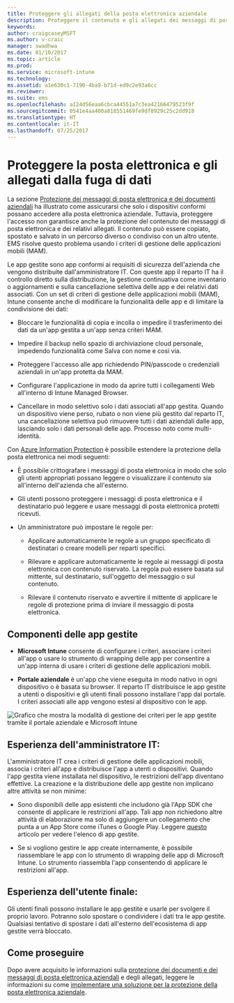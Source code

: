 ```yaml
---
title: Proteggere gli allegati della posta elettronica aziendale
description: Proteggere il contenuto e gli allegati dei messaggi di posta elettronica usando i criteri di gestione di applicazioni mobili (MAM).
keywords: 
author: craigcaseyMSFT
ms.author: v-craic
manager: swadhwa
ms.date: 01/10/2017
ms.topic: article
ms.prod: 
ms.service: microsoft-intune
ms.technology: 
ms.assetid: a1e630c1-7190-4ba9-b71d-ed9c2e93a6cc
ms.reviewer: 
ms.suite: ems
ms.openlocfilehash: a124d56eaa6cbca44551a7c3ea42166479523f9f
ms.sourcegitcommit: 0541e4aa400a818551469fe9df8929c25c2dd918
ms.translationtype: HT
ms.contentlocale: it-IT
ms.lasthandoff: 07/25/2017
---
```

# <a name="protect-email-and-attachments-from-data-leakage"></a>Proteggere la posta elettronica e gli allegati dalla fuga di dati
La sezione [Protezione dei messaggi di posta elettronica e dei documenti aziendali](protect-corporate-email-documents.md) ha illustrato come assicurarsi che solo i dispositivi conformi possano accedere alla posta elettronica aziendale. Tuttavia, proteggere l'accesso non garantisce anche la protezione del contenuto dei messaggi di posta elettronica e dei relativi allegati. Il contenuto può essere copiato, spostato e salvato in un percorso diverso o condiviso con un altro utente. EMS risolve questo problema usando i criteri di gestione delle applicazioni mobili (MAM).

Le app gestite sono app conformi ai requisiti di sicurezza dell'azienda che vengono distribuite dall'amministratore IT. Con queste app il reparto IT ha il controllo diretto sulla distribuzione, la gestione continuativa come inventario o aggiornamenti e sulla cancellazione selettiva delle app e dei relativi dati associati. Con un set di criteri di gestione delle applicazioni mobili (MAM), Intune consente anche di modificare la funzionalità delle app e di limitare la condivisione dei dati:

-   Bloccare le funzionalità di copia e incolla o impedire il trasferimento dei dati da un'app gestita a un'app senza criteri MAM.

-   Impedire il backup nello spazio di archiviazione cloud personale, impedendo funzionalità come Salva con nome e così via.

-   Proteggere l'accesso alle app richiedendo PIN/passcode o credenziali aziendali in un'app protetta da MAM.

-   Configurare l'applicazione in modo da aprire tutti i collegamenti Web all'interno di Intune Managed Browser.

-   Cancellare in modo selettivo solo i dati associati all'app gestita. Quando un dispositivo viene perso, rubato o non viene più gestito dal reparto IT, una cancellazione selettiva può rimuovere tutti i dati aziendali dalle app, lasciando solo i dati personali delle app. Processo noto come multi-identità.

Con [Azure Information Protection](https://docs.microsoft.com/information-protection/understand-explore/what-is-azure-rms) è possibile estendere la protezione della posta elettronica nei modi seguenti:

-   È possibile crittografare i messaggi di posta elettronica in modo che solo gli utenti appropriati possano leggere o visualizzare il contenuto sia all'interno dell'azienda che all'esterno.

-   Gli utenti possono proteggere i messaggi di posta elettronica e il destinatario può leggere e usare messaggi di posta elettronica protetti ricevuti.

-   Un amministratore può impostare le regole per:

    -   Applicare automaticamente le regole a un gruppo specificato di destinatari o creare modelli per reparti specifici.

    -   Rilevare e applicare automaticamente le regole ai messaggi di posta elettronica con contenuto riservato. La regola può essere basata sul mittente, sul destinatario, sull'oggetto del messaggio o sul contenuto.

    -   Rilevare il contenuto riservato e avvertire il mittente di applicare le regole di protezione prima di inviare il messaggio di posta elettronica.

## <a name="managed-app-components"></a>Componenti delle app gestite

-   **Microsoft Intune** consente di configurare i criteri, associare i criteri all'app o usare lo strumento di wrapping delle app per consentire a un'app interna di usare i criteri di gestione delle applicazioni mobili.

-   **Portale aziendale** è un'app che viene eseguita in modo nativo in ogni dispositivo o è basata su browser. Il reparto IT distribuisce le app gestite a utenti o dispositivi e gli utenti finali possono installare l'app dal portale. I criteri associati alle app vengono estesi al dispositivo con le app.

![Grafico che mostra la modalità di gestione dei criteri per le app gestite tramite il portale aziendale e Microsoft Intune](./media/ProtectEmail/CADataSheet-Diagram-Apps.png)

## <a name="the-it-admin-experience"></a>Esperienza dell'amministratore IT:
L'amministratore IT crea i criteri di gestione delle applicazioni mobili, associa i criteri all'app e distribuisce l'app a utenti o dispositivi. Quando l'app gestita viene installata nel dispositivo, le restrizioni dell'app diventano effettive. La creazione e la distribuzione delle app gestite non implicano altre attività se non minime:

-   Sono disponibili delle app esistenti che includono già l'App SDK che consente di applicare le restrizioni all'app. Tali app non richiedono altre attività di elaborazione ma solo di aggiungere un collegamento che punta a un App Store come iTunes o Google Play. Leggere [questo](https://www.microsoft.com/en-us/cloud-platform/microsoft-intune-partners) articolo per vedere l'elenco di app gestite.

-   Se si vogliono gestire le app create internamente, è possibile riassemblare le app con lo strumento di wrapping delle app di Microsoft Intune. Lo strumento riassembla l'app consentendo di applicare le restrizioni all'app.

## <a name="the-end-user-experience"></a>Esperienza dell'utente finale:
Gli utenti finali possono installare le app gestite e usarle per svolgere il proprio lavoro. Potranno solo spostare o condividere i dati tra le app gestite. Qualsiasi tentativo di spostare i dati all'esterno dell'ecosistema di app gestite verrà bloccato.

## <a name="where-to-go-from-here"></a>Come proseguire
Dopo avere acquisito le informazioni sulla [protezione dei documenti e dei messaggi di posta elettronica aziendali](protect-corporate-email-documents.md) e degli allegati, leggere le informazioni su come [implementare una soluzione per la protezione della posta elettronica aziendale](implement-solution.md).
